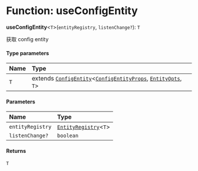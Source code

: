 # Function: useConfigEntity

**useConfigEntity**<`T`>(`entityRegistry`, `listenChange?`): `T`

获取 config entity

#### Type parameters

| Name | Type |
| :------ | :------ |
| `T` | extends [`ConfigEntity`](/en/auto-docs/playground-react/classes/ConfigEntity.md)<[`ConfigEntityProps`](/en/auto-docs/playground-react/interfaces/ConfigEntityProps.md), [`EntityOpts`](/en/auto-docs/playground-react/interfaces/EntityOpts.md), `T`> |

#### Parameters

| Name | Type |
| :------ | :------ |
| `entityRegistry` | [`EntityRegistry`](/en/auto-docs/playground-react/interfaces/EntityRegistry.md)<`T`> |
| `listenChange?` | `boolean` |

#### Returns

`T`
